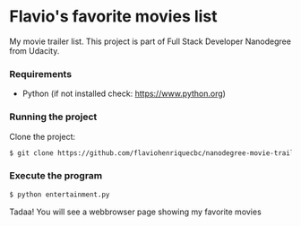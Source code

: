 # Flavio's favorite movies list

My movie trailer list. This project is part of Full Stack Developer Nanodegree from Udacity.

### Requirements
* Python (if not installed check: https://www.python.org)

### Running the project
Clone the project:
```sh
$ git clone https://github.com/flaviohenriquecbc/nanodegree-movie-trailer.git
```

### Execute the program
```sh
$ python entertainment.py
```

Tadaa! You will see a webbrowser page showing my favorite movies
